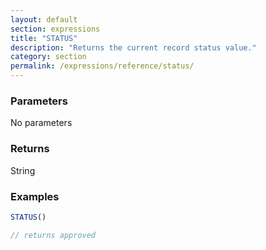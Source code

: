 ```yaml
---
layout: default
section: expressions
title: "STATUS"
description: "Returns the current record status value."
category: section
permalink: /expressions/reference/status/
---
```


### Parameters

No parameters

### Returns

String

### Examples

```js
STATUS()

// returns approved
```